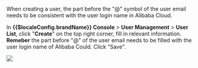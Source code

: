 <IntegrationDetailCard :title="`Setup ${$localeConfig.brandName} User Configurations`">

When creating a user, the part before the "@" symbol of the user email needs to be consistent with the user login name in Alibaba Cloud.

In **{{$localeConfig.brandName}} Console** &gt; **User Management** > **User List**, click "**Create**" on the top right corner, fill in relevant information. **Remeber** the part before "@" of the user email needs to be filled with the user login name of Alibaba Could. Click “Save”.

![](~@imagesEnUs/integration/ali-cloud/3-1.png)

</IntegrationDetailCard>

